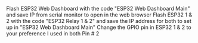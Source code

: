 Flash ESP32 Web Dashboard with the code "ESP32 Web Dashboard Main" and save IP from serial monitor to open in the web browser
Flash ESP32 1 & 2 with the code "ESP32 Relay 1 & 2" and save the IP address for both to set up in "ESP32 Web Dashboard Main"
Change the GPIO pin in ESP32 1 & 2 to your preference I used in both Pin # 2
